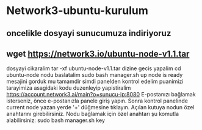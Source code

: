 # Network3-ubuntu-kurulum
oncelikle dosyayi sunucumuza indiriyoruz 
---
wget https://network3.io/ubuntu-node-v1.1.tar
---
dosyayi cikaralim 
tar -xf ubuntu-node-v1.1.tar
dizine gecis yapalim
cd ubuntu-node
nodu baslatalim 
sudo bash manager.sh up
node is ready mesajini gorduk mu tamamdir
simdi panelden kontrol edelim puanimizi tarayimiza asagidaki kodu duzenleyip yapistiralim
https://account.network3.ai/main?o=sunucu-ip:8080
E-postanızı bağlamak isterseniz, önce e-postanızla panele  giriş yapın. Sonra kontrol panelinde current node yazan yerde  '+' düğmesine tıklayın. Açılan  kutuya nodun özel anahtarını girebilirsiniz. Nodu bağlamak için özel anahtarı şu komutla alabilirsiniz:
sudo bash manager.sh key
